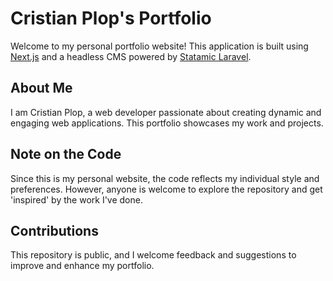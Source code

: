 
# Cristian Plop's Portfolio

Welcome to my personal portfolio website! This application is built using [Next.js](https://nextjs.org) and a headless CMS powered by [Statamic Laravel](https://statamic.com).

## About Me

I am Cristian Plop, a web developer passionate about creating dynamic and engaging web applications. This portfolio showcases my work and projects.

## Note on the Code

Since this is my personal website, the code reflects my individual style and preferences. However, anyone is welcome to explore the repository and get 'inspired' by the work I've done.

## Contributions

This repository is public, and I welcome feedback and suggestions to improve and enhance my portfolio.